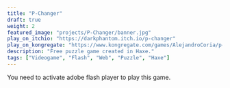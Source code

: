 ```yaml
---
title: "P-Changer"
draft: true
weight: 2
featured_image: "projects/P-Changer/banner.jpg"
play_on_itchio: "https://darkphantom.itch.io/p-changer"
play_on_kongregate: "https://www.kongregate.com/games/AlejandroCoria/p-changer"
description: "Free puzzle game created in Haxe."
tags: ["Videogame", "Flash", "Web", "Puzzle", "Haxe"]
---
```


You need to activate adobe flash player to play this game.
